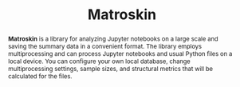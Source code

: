 ---
title: "Matroskin"
collection: tools
permalink: /tool/matroskin
paperurl: 'https://doi.org/10.1145/3524842.3528447'
tool: 'https://github.com/JetBrains-Research/Matroskin'
pdf: 'https://arxiv.org/pdf/2203.16718.pdf'
tag: 'A library for the large scale analysis of Jupyter notebooks.'
award: '🏆 ACM SIGSOFT Distinguished Paper Award 🏆'
video: 'https://www.youtube.com/watch?v=bYXUfXtR2-Y'
abstract: '<p><b>Matroskin</b> is a library for analyzing Jupyter notebooks on a large scale and saving the summary data in a convenient format. The library employs multiprocessing and can process Jupyter notebooks and usual Python files on a local device. You can configure your own local database, change multiprocessing settings, sample sizes, and structural metrics that will be calculated for the files.</p>'
---